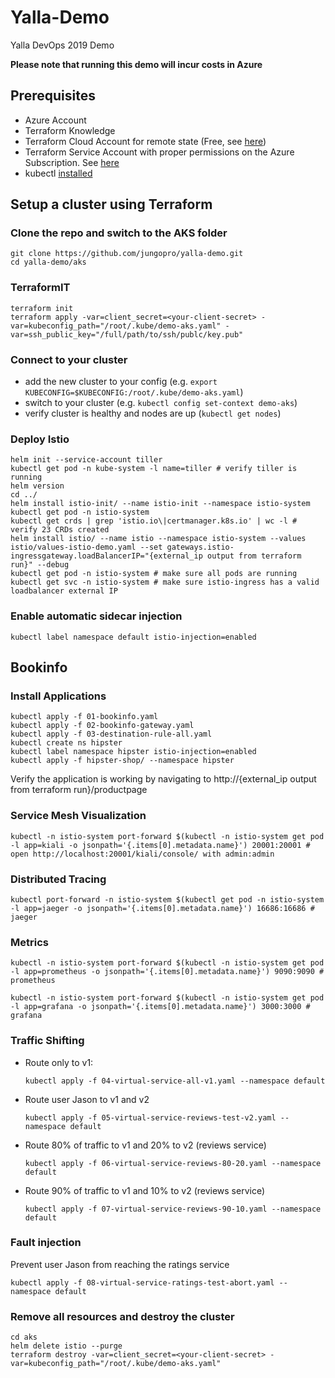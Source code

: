 # Yalla-Demo

Yalla DevOps 2019 Demo

**Please note that running this demo will incur costs in Azure**

## Prerequisites

- Azure Account
- Terraform Knowledge
- Terraform Cloud Account for remote state (Free, see [here](https://www.terraform.io/docs/enterprise/index.html))
- Terraform Service Account with proper permissions on the Azure Subscription. See [here](https://www.terraform.io/docs/providers/azurerm/auth/service_principal_client_secret.html)
- kubectl [installed](https://kubernetes.io/docs/tasks/tools/install-kubectl/)

## Setup a cluster using Terraform

### Clone the repo and switch to the AKS folder

```console
git clone https://github.com/jungopro/yalla-demo.git
cd yalla-demo/aks
```

### TerraformIT

```console
terraform init
terraform apply -var=client_secret=<your-client-secret> -var=kubeconfig_path="/root/.kube/demo-aks.yaml" -var=ssh_public_key="/full/path/to/ssh/publc/key.pub"
```

### Connect to your cluster

- add the new cluster to your config (e.g. `export KUBECONFIG=$KUBECONFIG:/root/.kube/demo-aks.yaml`)
- switch to your cluster (e.g. `kubectl config set-context demo-aks`)
- verify cluster is healthy and nodes are up (`kubectl get nodes`)

### Deploy Istio

```console
helm init --service-account tiller
kubectl get pod -n kube-system -l name=tiller # verify tiller is running
helm version
cd ../
helm install istio-init/ --name istio-init --namespace istio-system
kubectl get pod -n istio-system
kubectl get crds | grep 'istio.io\|certmanager.k8s.io' | wc -l # verify 23 CRDs created
helm install istio/ --name istio --namespace istio-system --values istio/values-istio-demo.yaml --set gateways.istio-ingressgateway.loadBalancerIP="{external_ip output from terraform run}" --debug
kubectl get pod -n istio-system # make sure all pods are running
kubectl get svc -n istio-system # make sure istio-ingress has a valid loadbalancer external IP
```

### Enable automatic sidecar injection

```console
kubectl label namespace default istio-injection=enabled
```

## Bookinfo

### Install Applications

```console
kubectl apply -f 01-bookinfo.yaml
kubectl apply -f 02-bookinfo-gateway.yaml
kubectl apply -f 03-destination-rule-all.yaml
kubectl create ns hipster
kubectl label namespace hipster istio-injection=enabled
kubectl apply -f hipster-shop/ --namespace hipster
```

Verify the application is working by navigating to http://{external_ip output from terraform run}/productpage

### Service Mesh Visualization

```console
kubectl -n istio-system port-forward $(kubectl -n istio-system get pod -l app=kiali -o jsonpath='{.items[0].metadata.name}') 20001:20001 # open http://localhost:20001/kiali/console/ with admin:admin
```

### Distributed Tracing

```console
kubectl port-forward -n istio-system $(kubectl get pod -n istio-system -l app=jaeger -o jsonpath='{.items[0].metadata.name}') 16686:16686 # jaeger
```

### Metrics

```console
kubectl -n istio-system port-forward $(kubectl -n istio-system get pod -l app=prometheus -o jsonpath='{.items[0].metadata.name}') 9090:9090 # prometheus

kubectl -n istio-system port-forward $(kubectl -n istio-system get pod -l app=grafana -o jsonpath='{.items[0].metadata.name}') 3000:3000 # grafana
```

### Traffic Shifting

- Route only to v1:
  ```console
  kubectl apply -f 04-virtual-service-all-v1.yaml --namespace default
  ```

- Route user Jason to v1 and v2
  ```console
  kubectl apply -f 05-virtual-service-reviews-test-v2.yaml --namespace default
  ```

- Route 80% of traffic to v1 and 20% to v2 (reviews service)
  ```console
  kubectl apply -f 06-virtual-service-reviews-80-20.yaml --namespace default
  ```

- Route 90% of traffic to v1 and 10% to v2 (reviews service)
  ```console
  kubectl apply -f 07-virtual-service-reviews-90-10.yaml --namespace default
  ```

### Fault injection

Prevent user Jason from reaching the ratings service

```console
kubectl apply -f 08-virtual-service-ratings-test-abort.yaml --namespace default
```

### Remove all resources and destroy the cluster

```console
cd aks
helm delete istio --purge
terraform destroy -var=client_secret=<your-client-secret> -var=kubeconfig_path="/root/.kube/demo-aks.yaml"
```
